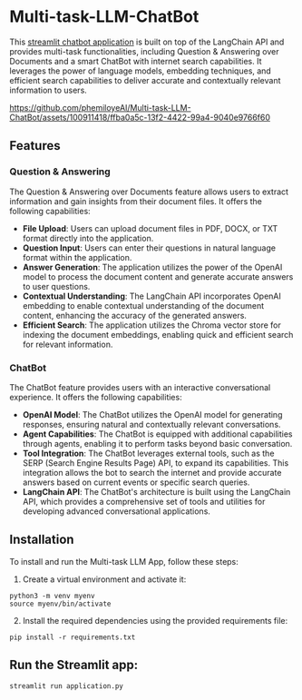 # Multi-task-LLM-ChatBot

This [streamlit chatbot application](https://phemiloyeai-multi-task-llm-chatbot-application-d0ad74.streamlit.app/) is built on top of the LangChain API and provides multi-task functionalities, including Question & Answering over Documents and a smart ChatBot with internet search capabilities. It leverages the power of language models, embedding techniques, and efficient search capabilities to deliver accurate and contextually relevant information to users.

https://github.com/phemiloyeAI/Multi-task-LLM-ChatBot/assets/100911418/ffba0a5c-13f2-4422-99a4-9040e9766f60

## Features

### Question & Answering

The Question & Answering over Documents feature allows users to extract information and gain insights from their document files. It offers the following capabilities:

- **File Upload**: Users can upload document files in PDF, DOCX, or TXT format directly into the application.
- **Question Input**: Users can enter their questions in natural language format within the application.
- **Answer Generation**: The application utilizes the power of the OpenAI model to process the document content and generate accurate answers to user questions.
- **Contextual Understanding**: The LangChain API incorporates OpenAI embedding to enable contextual understanding of the document content, enhancing the accuracy of the generated answers.
- **Efficient Search**: The application utilizes the Chroma vector store for indexing the document embeddings, enabling quick and efficient search for relevant information.

### ChatBot

The ChatBot feature provides users with an interactive conversational experience. It offers the following capabilities:

- **OpenAI Model**: The ChatBot utilizes the OpenAI model for generating responses, ensuring natural and contextually relevant conversations.
- **Agent Capabilities**: The ChatBot is equipped with additional capabilities through agents, enabling it to perform tasks beyond basic conversation.
- **Tool Integration**: The ChatBot leverages external tools, such as the SERP (Search Engine Results Page) API, to expand its capabilities. This integration allows the bot to search the internet and provide accurate answers based on current events or specific search queries.
- **LangChain API**: The ChatBot's architecture is built using the LangChain API, which provides a comprehensive set of tools and utilities for developing advanced conversational applications.

## Installation

To install and run the Multi-task LLM App, follow these steps:

1. Create a virtual environment and activate it:
```
python3 -m venv myenv
source myenv/bin/activate
```
2. Install the required dependencies using the provided requirements file:
```
pip install -r requirements.txt
```

## Run the Streamlit app:
```
streamlit run application.py
```
